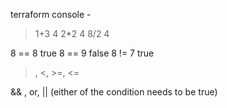 terraform console - 
> 1+3 
4
> 2*2
4
> 8/2
4

8 == 8 
true
8 == 9 
false
8 != 7
true

> , <, >=, <=

&& , or, || (either of the condition needs to be true)

